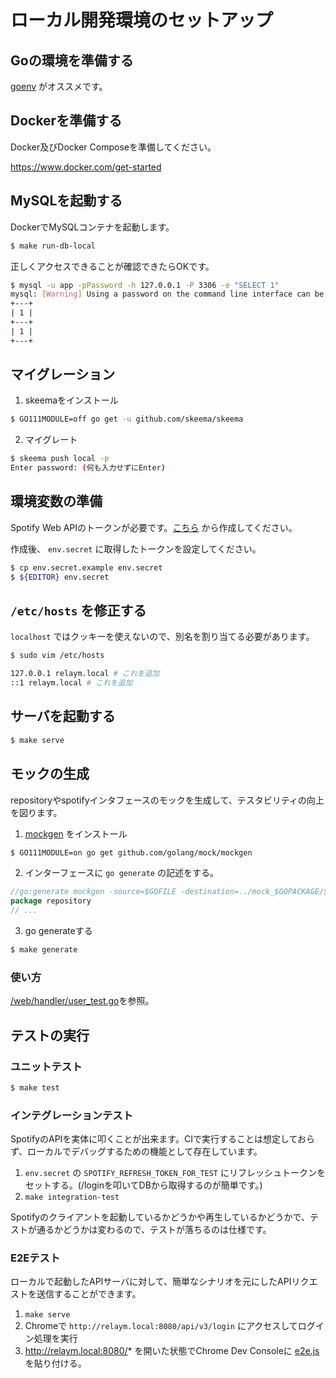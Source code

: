 # ローカル開発環境のセットアップ

## Goの環境を準備する

[goenv](https://github.com/syndbg/goenv) がオススメです。

## Dockerを準備する

Docker及びDocker Composeを準備してください。

https://www.docker.com/get-started

## MySQLを起動する

DockerでMySQLコンテナを起動します。

```bash
$ make run-db-local
```

正しくアクセスできることが確認できたらOKです。

```bash
$ mysql -u app -pPassword -h 127.0.0.1 -P 3306 -e "SELECT 1"
mysql: [Warning] Using a password on the command line interface can be insecure.
+---+
| 1 |
+---+
| 1 |
+---+
```

## マイグレーション

1. skeemaをインストール

```bash
$ GO111MODULE=off go get -u github.com/skeema/skeema
```

2. マイグレート

```bash
$ skeema push local -p
Enter password: (何も入力せずにEnter)
```

## 環境変数の準備

Spotify Web APIのトークンが必要です。[こちら](https://developer.spotify.com/dashboard) から作成してください。

作成後、 `env.secret` に取得したトークンを設定してください。

```bash
$ cp env.secret.example env.secret
$ ${EDITOR} env.secret
```

## `/etc/hosts` を修正する

`localhost` ではクッキーを使えないので、別名を割り当てる必要があります。

 ```bash
$ sudo vim /etc/hosts

127.0.0.1 relaym.local # これを追加
::1 relaym.local # これを追加
 ```


## サーバを起動する

```bash
$ make serve
```

## モックの生成

repositoryやspotifyインタフェースのモックを生成して、テスタビリティの向上を図ります。

1. [mockgen](https://github.com/golang/mock) をインストール

```bash
$ GO111MODULE=on go get github.com/golang/mock/mockgen
```

2. インターフェースに `go generate` の記述をする。

```go
//go:generate mockgen -source=$GOFILE -destination=../mock_$GOPACKAGE/$GOFILE
package repository
// ...
```

3. go generateする 

```bash
$ make generate
```

### 使い方

[/web/handler/user_test.go](../web/handler/user_test.go)を参照。

## テストの実行

### ユニットテスト

```bash
$ make test
```

### インテグレーションテスト
SpotifyのAPIを実体に叩くことが出来ます。CIで実行することは想定しておらず、ローカルでデバッグするための機能として存在しています。

1. `env.secret` の `SPOTIFY_REFRESH_TOKEN_FOR_TEST` にリフレッシュトークンをセットする。(/loginを叩いてDBから取得するのが簡単です。)
2. `make integration-test`

Spotifyのクライアントを起動しているかどうかや再生しているかどうかで、テストが通るかどうかは変わるので、テストが落ちるのは仕様です。

### E2Eテスト
ローカルで起動したAPIサーバに対して、簡単なシナリオを元にしたAPIリクエストを送信することができます。

1. `make serve`
1. Chromeで `http://relaym.local:8080/api/v3/login` にアクセスしてログイン処理を実行
1. http://relaym.local:8080/* を開いた状態でChrome Dev Consoleに [e2e.js](../testdata/e2e.js)を貼り付ける。
